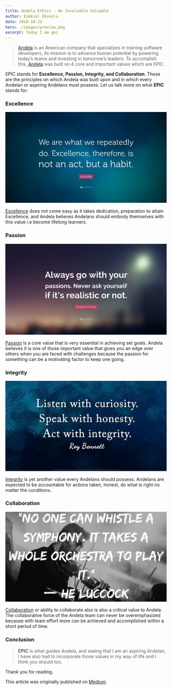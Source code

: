 ```yaml
---
title: Andela Ethics - An Invaluable Valuable
author: Ezekiel Ekunola
date: 2018-10-23
hero: ./images/preview.png
excerpt: Today I am goi
---
```


> [Andela](https://andela.com) is an American company that specializes in training software developers, its mission is to advance human potential by powering today’s teams and investing in tomorrow’s leaders. To accomplish this, [Andela](https://andela.com) was built on 4 core and important values which are EPIC.

EPIC stands for **Excellence, Passion, Integrity, and Collaboration**. These are the principles on which Andela was built upon and in which every Andelan or aspiring Andelans must possess. Let us talk more on what **EPIC** stands for:

### Excellence

![](./images/excellence.png)

[Excellence](https://en.wikipedia.org/wiki/Excellence) does not come easy as it takes dedication, preparation to attain Excellence, and Andela believes Andelans should embody themselves with this value i.e become lifelong learners.

### Passion

![](./images/passion.png)

[Passion](https://en.wikipedia.org/wiki/Passion) is a core value that is very essential in achieving set goals. Andela believes it is one of those important value that gives you an edge over others when you are faced with challenges because the passion for something can be a motivating factor to keep one going.

### Integrity

![](./images/integrity.png)

[Integrity](https://en.wikipedia.org/wiki/Integrity) is yet another value every Andelans should possess. Andelans are expected to be accountable for actions taken, honest, do what is right no matter the conditions.

### Collaboration

![](./images/collaboration.png)

[Collaboration](https://en.wikipedia.org/wiki/Collaboration) or ability to collaborate also is also a critical value to Andela. The collaborative force of the Andela team can never be overemphasized because with team effort more can be achieved and accomplished within a short period of time.

### Conclusion

> **EPIC** is what guides Andela, and seeing that I am an aspiring Andelan, I have also had to incorporate those values in my way of life and I think you should too.


Thank you for reading.

This article was originally published on [Medium](https://medium.com/@easybuoy/andela-ethics-an-invaluable-valuable-cae01c57142d)